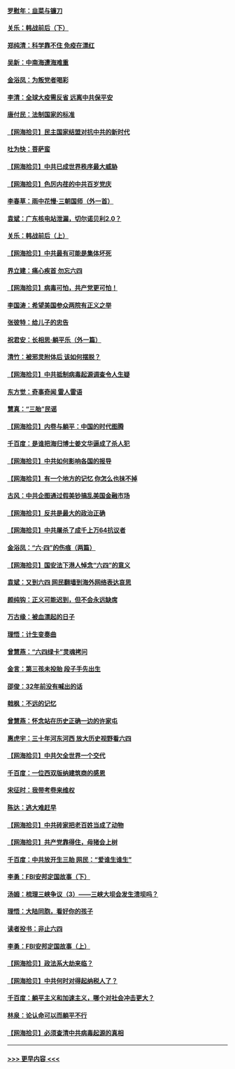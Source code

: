 #### [罗慰年：韭菜与镰刀](../pages/nsc993/n13034374.md?t=06210152) 
#### [关乐：韩战前后（下）](../pages/nsc993/n13034113.md?t=06210152) 
#### [郑纯清：科学靠不住 免疫在漂红](../pages/nsc993/n13034093.md?t=06210152) 
#### [吴新：中南海遭海难重](../pages/nsc993/n13034084.md?t=06210152) 
#### [金浴凤：为叛党者喝彩](../pages/nsc993/n13034058.md?t=06210152) 
#### [李清：全球大疫需反省 远离中共保平安](../pages/nsc993/n13033784.md?t=06210152) 
#### [唐付民：法制国家的标准](../pages/nsc993/n13032944.md?t=06210152) 
#### [【网海拾贝】民主国家结盟对抗中共的新时代](../pages/nsc993/n13031717.md?t=06210152) 
#### [吐为快：菩萨蛮](../pages/nsc993/n13030033.md?t=06210152) 
#### [【网海拾贝】中共已成世界秩序最大威胁](../pages/nsc993/n13028138.md?t=06210152) 
#### [【网海拾贝】色厉内荏的中共百岁党庆](../pages/nsc993/n13025582.md?t=06210152) 
#### [李春草：雨中花慢‧三朝国师（外一首）](../pages/nsc993/n13025567.md?t=06210152) 
#### [袁斌：广东核电站泄漏，切尔诺贝利2.0？](../pages/nsc993/n13025475.md?t=06210152) 
#### [关乐：韩战前后（上）](../pages/nsc993/n13025387.md?t=06210152) 
#### [【网海拾贝】中共最有可能是集体坏死](../pages/nsc993/n13023101.md?t=06210152) 
#### [界立建：痛心疾首 勿忘六四](../pages/nsc993/n13022339.md?t=06210152) 
#### [【网海拾贝】病毒可怕，共产党更可怕！](../pages/nsc993/n13020728.md?t=06210152) 
#### [李国涛：希望美国参众两院有正义之举](../pages/nsc993/n13020674.md?t=06210152) 
#### [张彼特：给儿子的忠告](../pages/nsc993/n13018934.md?t=06210152) 
#### [祝君安：长相思‧躺平乐（外一篇）](../pages/nsc993/n13018923.md?t=06210152) 
#### [清竹：被邪灵附体后 该如何摆脱？](../pages/nsc993/n13018877.md?t=06210152) 
#### [【网海拾贝】中共抵制病毒起源调查令人生疑](../pages/nsc993/n13017785.md?t=06210152) 
#### [东方觉：奇事奇闻 雷人雷语](../pages/nsc993/n13017577.md?t=06210152) 
#### [慧真：“三胎”民谣](../pages/nsc993/n13017394.md?t=06210152) 
#### [【网海拾贝】内卷与躺平：中国的时代图腾](../pages/nsc993/n13016128.md?t=06210152) 
#### [千百度：是谁把海归博士姜文华逼成了杀人犯](../pages/nsc993/n13015218.md?t=06210152) 
#### [【网海拾贝】中共如何影响各国的报导](../pages/nsc993/n13012599.md?t=06210152) 
#### [【网海拾贝】有一个地方的记忆 你怎么也抹不掉](../pages/nsc993/n13009802.md?t=06210152) 
#### [古风：中共企图通过假美钞搞乱美国金融市场](../pages/nsc993/n13009626.md?t=06210152) 
#### [【网海拾贝】反共是最大的政治正确](../pages/nsc993/n13007051.md?t=06210152) 
#### [【网海拾贝】中共屠杀了成千上万64抗议者](../pages/nsc993/n13002713.md?t=06210152) 
#### [金浴凤：“六·四”的伤痕（两篇）](../pages/nsc993/n13001719.md?t=06210152) 
#### [【网海拾贝】国安法下港人悼念“六四”的意义](../pages/nsc993/n13001039.md?t=06210152) 
#### [袁斌：又到六四 网民翻墙到海外网络表达哀思](../pages/nsc993/n13000995.md?t=06210152) 
#### [颜纯钩：正义可能迟到，但不会永远缺席](../pages/nsc993/n13000920.md?t=06210152) 
#### [万古缘：被血漂起的日子](../pages/nsc993/n13000914.md?t=06210152) 
#### [理悟：计生变奏曲](../pages/nsc993/n13000414.md?t=06210152) 
#### [曾慧燕：“六四绿卡”灵魂拷问](../pages/nsc993/n13000277.md?t=06210152) 
#### [金言：第三孩未投胎 段子手先出生](../pages/nsc993/n13000215.md?t=06210152) 
#### [邵俊：32年前没有喊出的话](../pages/nsc993/n13000181.md?t=06210152) 
#### [戟枫：不远的记忆](../pages/nsc993/n13000121.md?t=06210152) 
#### [曾慧燕：怀念站在历史正确一边的许家屯](../pages/nsc993/n13000073.md?t=06210152) 
#### [惠虎宇：三十年河东河西 放大历史视野看六四](../pages/nsc993/n13000018.md?t=06210152) 
#### [【网海拾贝】中共欠全世界一个交代](../pages/nsc993/n12998706.md?t=06210152) 
#### [千百度：一位西双版纳建筑商的感恩](../pages/nsc993/n12998487.md?t=06210152) 
#### [宋征时：我带考卷来维权](../pages/nsc993/n12994088.md?t=06210152) 
#### [陈达：逃大难赶早](../pages/nsc993/n12993569.md?t=06210152) 
#### [【网海拾贝】中共砖家把老百姓当成了动物](../pages/nsc993/n12993483.md?t=06210152) 
#### [【网海拾贝】共产党靠得住，母猪会上树](../pages/nsc993/n12990730.md?t=06210152) 
#### [千百度：中共放开生三胎 网民：“爱谁生谁生”](../pages/nsc993/n12990644.md?t=06210152) 
#### [李勇：FBI安邦定国故事（下）](../pages/nsc993/n12987854.md?t=06210152) 
#### [汤姆：梳理三峡争议（3）——三峡大坝会发生溃坝吗？](../pages/nsc993/n12989806.md?t=06210152) 
#### [理悟：大陆同胞，看好你的孩子](../pages/nsc993/n12989778.md?t=06210152) 
#### [读者投书：非止六四](../pages/nsc993/n12989673.md?t=06210152) 
#### [李勇：FBI安邦定国故事（上）](../pages/nsc993/n12987749.md?t=06210152) 
#### [【网海拾贝】政法系大劫来临？](../pages/nsc993/n12987596.md?t=06210152) 
#### [【网海拾贝】中共何时对得起纳税人了？](../pages/nsc993/n12985578.md?t=06210152) 
#### [千百度：躺平主义和加速主义，哪个对社会冲击更大？](../pages/nsc993/n12985512.md?t=06210152) 
#### [林泉：论认命可以而躺平不行](../pages/nsc993/n12985505.md?t=06210152) 
#### [【网海拾贝】必须查清中共病毒起源的真相](../pages/nsc993/n12984276.md?t=06210152) 

----
#### [ >>> 更早内容 <<< ](../indexes/nsc993-earlier.md)
